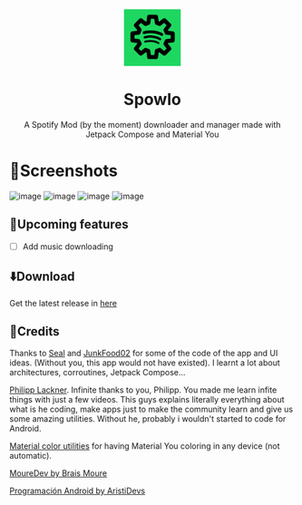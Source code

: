 <div align="center">
<img src="https://raw.githubusercontent.com/BobbyESP/Spowlo/master/assets/Spowlo_Icon.svg" alt="spotify" width="100" height="100"/>
</div>

<h1 align="center">Spowlo</h1>

<div align="center">
  
A Spotify Mod (by the moment) downloader and manager made with Jetpack Compose and Material You

</div>

# 📸Screenshots

<div>
  <img width="300" alt="image" src="https://user-images.githubusercontent.com/60316747/200408288-f6324fa8-fa72-4302-b550-607f4911fdbb.png">
  <img width="300" alt="image" src="https://user-images.githubusercontent.com/60316747/200409141-be128971-6780-4674-9887-1f6837e07d45.png">
  <img width="300" alt="image" src="https://user-images.githubusercontent.com/60316747/200409283-2ca36c17-3f2f-422c-a3c7-13af9a3907b8.png">
  <img width="300" alt="image" src="https://user-images.githubusercontent.com/60316747/200409352-114ff757-41b1-420b-85c9-86845f866928.png">

</div>

## 🔮Upcoming features
- [ ] Add music downloading

## ⬇️Download
Get the latest release in [here](https://github.com/BobbyESP/Spowlo/releases)

## 📖Credits
Thanks to [Seal](https://github.com/JunkFood02/Seal) and [JunkFood02](https://github.com/JunkFood02) for some of the code of the app and UI ideas. (Without you, this app would not have existed). I learnt a lot about architectures, corroutines, Jetpack Compose...

[Philipp Lackner](https://www.youtube.com/c/PhilippLackner). Infinite thanks to you, Philipp. You made me learn infite things with just a few videos. This guys explains literally everything about what is he coding, make apps just to make the community learn and give us some amazing utilities. Without he, probably i wouldn't started to code for Android. 

[Material color utilities](https://github.com/material-foundation/material-color-utilities) for having Material You coloring in any device (not automatic).

[MoureDev by Brais Moure](https://www.youtube.com/c/MouredevApps)

[Programación Android by AristiDevs](https://www.youtube.com/c/AristiDevs)
